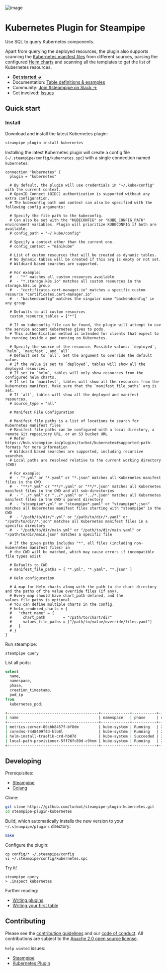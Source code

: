 ![image](https://hub.steampipe.io/images/plugins/turbot/kubernetes-social-graphic.png)

# Kubernetes Plugin for Steampipe

Use SQL to query Kubernetes components.

Apart from querying the deployed resources, the plugin also supports scanning the [Kubernetes manifest files](https://hub.steampipe.io/plugins/turbot/kubernetes#supported-manifest-file-path-formats) from different sources, parsing the configured [Helm charts](https://hub.steampipe.io/plugins/turbot/kubernetes#helm-configuration) and scanning all the templates to get the list of Kubernetes resources.

- **[Get started →](https://hub.steampipe.io/plugins/turbot/kubernetes)**
- Documentation: [Table definitions & examples](https://hub.steampipe.io/plugins/turbot/kubernetes/tables)
- Community: [Join #steampipe on Slack →](https://turbot.com/community/join)
- Get involved: [Issues](https://github.com/turbot/steampipe-plugin-kubernetes/issues)

## Quick start

### Install

Download and install the latest Kubernetes plugin:

```bash
steampipe plugin install kubernetes
```

Installing the latest Kubernetes plugin will create a config file (`~/.steampipe/config/kubernetes.spc`) with a single connection named `kubernetes`:

```hcl
connection "kubernetes" {
  plugin = "kubernetes"

  # By default, the plugin will use credentials in "~/.kube/config" with the current context.
  # OpenID Connect (OIDC) authentication is supported without any extra configuration.
  # The kubeconfig path and context can also be specified with the following config arguments:

  # Specify the file path to the kubeconfig.
  # Can also be set with the "KUBECONFIG" or "KUBE_CONFIG_PATH" environment variables. Plugin will prioritize KUBECONFIG if both are available.
  # config_path = "~/.kube/config"

  # Specify a context other than the current one.
  # config_context = "minikube"

  # List of custom resources that will be created as dynamic tables.
  # No dynamic tables will be created if this arg is empty or not set.
  # Wildcard based searches are supported.

  # For example:
  #  - "*" matches all custom resources available
  #  - "*.storage.k8s.io" matches all custom resources in the storage.k8s.io group
  #  - "certificates.cert-manager.io" matches a specific custom resource "certificates.cert-manager.io"
  #  - "backendconfig" matches the singular name "backendconfig" in any group

  # Defaults to all custom resources
  custom_resource_tables = ["*"]

  # If no kubeconfig file can be found, the plugin will attempt to use the service account Kubernetes gives to pods.
  # This authentication method is intended for clients that expect to be running inside a pod running on Kubernetes.

  # Specify the source of the resource. Possible values: `deployed`, `helm`, `manifest`, and `all`.
  # Default set to `all`. Set the argument to override the default value.
  # If the value is set to `deployed`, tables will show all the deployed resources.
  # If set to `helm`, tables will only show resources from the configured helm charts.
  # If set to `manifest`, tables will show all the resources from the kubernetes manifest. Make sure that the `manifest_file_paths` arg is set.
  # If `all`, tables will show all the deployed and manifest resources.
  # source_type = "all"

  # Manifest File Configuration

  # Manifest file paths is a list of locations to search for Kubernetes manifest files
  # Manifest file paths can be configured with a local directory, a remote Git repository URL, or an S3 bucket URL
  # Refer https://hub.steampipe.io/plugins/turbot/kubernetes#supported-path-formats for more information
  # Wildcard based searches are supported, including recursive searches
  # Local paths are resolved relative to the current working directory (CWD)

  # For example:
  #  - "*.yml" or "*.yaml" or "*.json" matches all Kubernetes manifest files in the CWD
  #  - "**/*.yml" or "**/*.yaml" or "**/*.json" matches all Kubernetes manifest files in the CWD and all sub-directories
  #  - "../*.yml" or "../*.yaml" or "../*.json" matches all Kubernetes manifest files in the CWD's parent directory
  #  - "steampipe*.yml" or "steampipe*.yaml" or "steampipe*.json" matches all Kubernetes manifest files starting with "steampipe" in the CWD
  #  - "/path/to/dir/*.yml" or "/path/to/dir/*.yaml" or "/path/to/dir/*.json" matches all Kubernetes manifest files in a specific directory
  #  - "/path/to/dir/main.yml" or "/path/to/dir/main.yaml" or "/path/to/dir/main.json" matches a specific file

  # If the given paths includes "*", all files (including non-kubernetes manifest files) in
  # the CWD will be matched, which may cause errors if incompatible file types exist

  # Defaults to CWD
  # manifest_file_paths = [ "*.yml", "*.yaml", "*.json" ]

  # Helm configuration

  # A map for Helm charts along with the path to the chart directory and the paths of the value override files (if any).
  # Every map should have chart_path defined, and the values_file_paths is optional.
  # You can define multiple charts in the config.
  # helm_rendered_charts = {
  #   "chart_name" = {
  #     chart_path        = "/path/to/chart/dir"
  #     values_file_paths = ["/path/to/value/override/files.yaml"]
  #   }
  # }
}
```

Run steampipe:

```shell
steampipe query
```

List all pods:

```sql
select
  name,
  namespace,
  phase,
  creation_timestamp,
  pod_ip
from
  kubernetes_pod;
```

```sh
+-----------------------------------------+-------------+-----------+---------------------+-----------+
| name                                    | namespace   | phase     | creation_timestamp  | pod_ip    |
+-----------------------------------------+-------------+-----------+---------------------+-----------+
| metrics-server-86cbb8457f-bf8dm         | kube-system | Running   | 2021-06-11 14:21:48 | 10.42.0.5 |
| coredns-7448499f4d-klb8l                | kube-system | Running   | 2021-06-11 14:21:48 | 10.42.0.6 |
| helm-install-traefik-crd-hb87d          | kube-system | Succeeded | 2021-06-11 14:21:48 | 10.42.0.3 |
| local-path-provisioner-5ff76fc89d-c9hnm | kube-system | Running   | 2021-06-11 14:21:48 | 10.42.0.2 |
+-----------------------------------------+-------------+-----------+---------------------+-----------+
```

## Developing

Prerequisites:

- [Steampipe](https://steampipe.io/downloads)
- [Golang](https://golang.org/doc/install)

Clone:

```sh
git clone https://github.com/turbot/steampipe-plugin-kubernetes.git
cd steampipe-plugin-kubernetes
```

Build, which automatically installs the new version to your `~/.steampipe/plugins` directory:

```sh
make
```

Configure the plugin:

```shell
cp config/* ~/.steampipe/config
vi ~/.steampipe/config/kubernetes.spc
```

Try it!

```shell
steampipe query
> .inspect kubernetes
```

Further reading:

- [Writing plugins](https://steampipe.io/docs/develop/writing-plugins)
- [Writing your first table](https://steampipe.io/docs/develop/writing-your-first-table)

## Contributing

Please see the [contribution guidelines](https://github.com/turbot/steampipe/blob/main/CONTRIBUTING.md) and our [code of conduct](https://github.com/turbot/steampipe/blob/main/CODE_OF_CONDUCT.md). All contributions are subject to the [Apache 2.0 open source license](https://github.com/turbot/steampipe-plugin-kubernetes/blob/main/LICENSE).

`help wanted` issues:

- [Steampipe](https://github.com/turbot/steampipe/labels/help%20wanted)
- [Kubernetes Plugin](https://github.com/turbot/steampipe-plugin-kubernetes/labels/help%20wanted)
